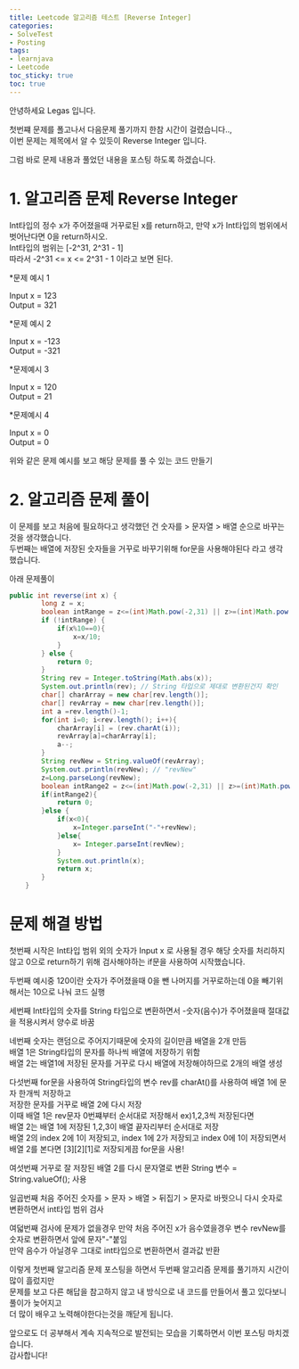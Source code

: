 ```yaml
---
title: Leetcode 알고리즘 테스트 [Reverse Integer]
categories:
- SolveTest
- Posting
tags:
- learnjava
- Leetcode
toc_sticky: true
toc: true
---
```


안녕하세요 Legas 입니다.  
  
첫번쨰 문제를 폴고나서 다음문제 풀기까지 한참 시간이 걸렸습니다..,  
이번 문제는 제목에서 알 수 있듯이 Reverse Integer 입니다.  

그럼 바로 문제 내용과 풀었던 내용을 포스팅 하도록 하겠습니다.  


# 1. 알고리즘 문제 Reverse Integer
Int타입의 정수 x가 주어졌을때 거꾸로된 x를 return하고, 만약 x가 Int타입의 범위에서 벗어난다면 0을 return하시오.  
Int타입의 범위는 [-2^31,  2^31 - 1]  
따라서 -2^31 <= x <= 2^31 - 1 이라고 보면 된다.  

*문제 예시 1  
  
Input  x = 123  
Output = 321    

*문제 예시 2  
  
Input  x = -123  
Output = -321    
  
*문제예시 3
  
Input  x = 120  
Output = 21  
  
*문제예시 4
  
Input  x = 0  
Output = 0    

위와 같은 문제 예시를 보고 해당 문제를 풀 수 있는 코드 만들기  
# 2. 알고리즘 문제 풀이
이 문제를 보고 처음에 필요하다고 생각했던 건 숫자를 > 문자열 > 배열 순으로 바꾸는 것을 생각했습니다.  
두번째는 배열에 저장된 숫자들을 거꾸로 바꾸기위해 for문을 사용해야된다 라고 생각했습니다.  

아래 문제풀이
```java
public int reverse(int x) {
        long z = x;
        boolean intRange = z<=(int)Math.pow(-2,31) || z>=(int)Math.pow(2,31)-1;
        if (!intRange) {
            if(x%10==0){
                x=x/10;
            }
        } else {
            return 0;
        }
        String rev = Integer.toString(Math.abs(x));
        System.out.println(rev); // String 타입으로 제대로 변환된건지 확인
        char[] charArray = new char[rev.length()];
        char[] revArray = new char[rev.length()];
        int a =rev.length()-1;
        for(int i=0; i<rev.length(); i++){
            charArray[i] = (rev.charAt(i));
            revArray[a]=charArray[i];
            a--;
        }
        String revNew = String.valueOf(revArray);
        System.out.println(revNew); // "revNew"
        z=Long.parseLong(revNew);
        boolean intRange2 = z<=(int)Math.pow(-2,31) || z>=(int)Math.pow(2,31)-1;
        if(intRange2){
            return 0;
        }else {
            if(x<0){
                x=Integer.parseInt("-"+revNew);
            }else{
                x= Integer.parseInt(revNew);
            }
            System.out.println(x);
            return x;
        }
    }
```
# 문제 해결 방법
첫번째 시작은 Int타입 범위 외의 숫자가 Input x 로 사용될 경우 해당 숫자를 처리하지않고 0으로 return하기 위해  		검사해야하는 if문을 사용하여 시작했습니다.  
  
두번째 예시중 120이란 숫자가 주어졌을때 0을 뺀 나머지를 거꾸로하는데 0을 빼기위해서는 10으로 나눠 코드 실행  
  
세번째 Int타입의 숫자를 String 타입으로 변환하면서 -숫자(음수)가 주어졌을때 절대값을 적용시켜서 양수로 바꿈  
  
네번째 숫자는 랜덤으로 주어지기때문에 숫자의 길이만큼 배열을 2개 만듬  
배열 1은 String타입의 문자를 하나씩 배열에 저장하기 위함  
배열 2는 배열1에 저장된 문자를 거꾸로 다시 배열에 저장해야하므로 2개의 배열 생성  
  
다섯번째 for문을 사용하여 String타입의 변수 rev를 charAt()를 사용하여 배열 1에 문자 한개씩 저장하고  
저장한 문자를 거꾸로 배열 2에 다시 저장  
이때 배열 1은 rev문자 0번쨰부터 순서대로 저장해서 ex)1,2,3씩 저장된다면  
배열 2는 배열 1에 저장된 1,2,3이 배열 끝자리부터 순서대로 저장  
배열 2의 index 2에 1이 저장되고, index 1에 2가 저장되고 index 0에 1이 저장되면서  
배열 2를 본다면 [3][2][1]로 저장되게끔 for문을 사용!  
  
여섯번째 거꾸로 잘 저장된 배열 2를 다시 문자열로 변환 String 변수 = String.valueOf(); 사용  
  
일곱번째 처음 주어진 숫자를 > 문자 > 배열 > 뒤집기 > 문자로 바꿧으니 다시 숫자로 변환하면서 int타입 범위 검사  
  
여덟번째 검사에 문제가 없을경우 만약 처음 주어진 x가 음수였을경우 변수 revNew를 숫자로 변환하면서 앞에 문자"-"붙임  
만약 음수가 아닐경우 그대로 int타입으로 변환하면서 결과값 반환  
  
이렇게 첫번째 알고리즘 문제 포스팅을 하면서 두번째 알고리즘 문제를 풀기까지 시간이 많이 흘렀지만  
문제를 보고 다른 해답을 참고하지 않고 내 방식으로 내 코드를 만들어서 풀고 있다보니 풀이가 늦어지고  
더 많이 배우고 노력해야한다는것을 깨닫게 됩니다.  
  
앞으로도 더 공부해서 계속 지속적으로 발전되는 모습을 기록하면서 이번 포스팅 마치겠습니다.  
감사합니다!
